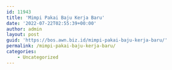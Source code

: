 ```yaml
---
id: 11943
title: 'Mimpi Pakai Baju Kerja Baru'
date: '2022-07-22T02:55:39+00:00'
author: admin
layout: post
guid: 'https://bos.awn.biz.id/mimpi-pakai-baju-kerja-baru/'
permalink: /mimpi-pakai-baju-kerja-baru/
categories:
    - Uncategorized
---
```


